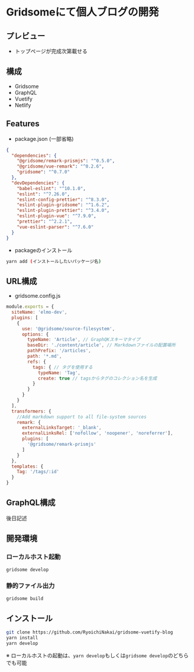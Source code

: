 # Gridsomeにて個人ブログの開発

## プレビュー

- トップページが完成次第載せる

## 構成

- Gridsome
- GraphQL
- Vuetify
- Netlify

## Features

- package.json (一部省略)

```json:package.json
{
  "dependencies": {
    "@gridsome/remark-prismjs": "^0.5.0",
    "@gridsome/vue-remark": "^0.2.6",
    "gridsome": "^0.7.0"
  },
  "devDependencies": {
    "babel-eslint": "^10.1.0",
    "eslint": "^7.26.0",
    "eslint-config-prettier": "^8.3.0",
    "eslint-plugin-gridsome": "^1.6.2",
    "eslint-plugin-prettier": "^3.4.0",
    "eslint-plugin-vue": "^7.9.0",
    "prettier": "^2.2.1",
    "vue-eslint-parser": "^7.6.0"
  }
}
```

- packageのインストール

```bash
yarn add (インストールしたいパッケージ名)
```

## URL構成

- gridsome.config.js

```javascript:gridsome.config.js
module.exports = {
  siteName: 'elmo-dev',
  plugins: [
    {
      use: '@gridsome/source-filesystem',
      options: {
        typeName: 'Article', // GraphQKスキーマタイプ
        baseDir: './content/article', // Markdownファイルの配置場所
        pathPrefix: '/articles',
        path: '*.md',
        refs: {
          tags: { // タグを使用する
            typeName: 'Tag',
            create: true // tagsからタグのコレクション名を生成
          }
        }
      }
    }
  ],
  transformers: {
    //Add markdown support to all file-system sources
    remark: {
      externalLinksTarget: '_blank',
      externalLinksRel: ['nofollow', 'noopener', 'noreferrer'],
      plugins: [
        '@gridsome/remark-prismjs'
      ]
    }
  },
  templates: {
    Tag: '/tags/:id'
  }
}
```

## GraphQL構成

後日記述

## 開発環境

### ローカルホスト起動

```bash
gridsome develop
```

### 静的ファイル出力

```bash
gridsome build
```

## インストール

```bash
git clone https://github.com/RyoichiNakai/gridsome-vuetify-blog
yarn install
yarn develop
```

※ ローカルホストの起動は、`yarn develop`もしくは`gridsome develop`のどちらでも可能
